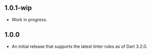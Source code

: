 ## 1.0.1-wip

- Work in progress.

## 1.0.0

- An initial release that supports the
  latest linter rules as of Dart 3.2.0.
